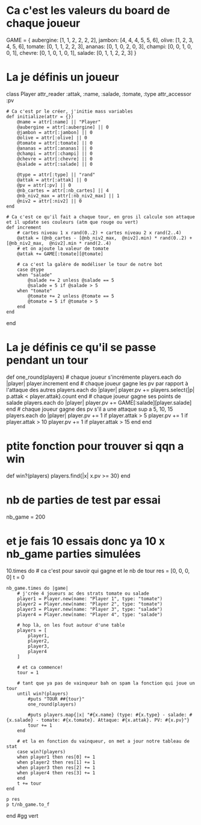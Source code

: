 # Ca c'est les valeurs du board de chaque joueur
GAME = {
    aubergine:  [1, 1, 2, 2, 2, 2],
    jambon:     [4, 4, 4, 5, 5, 6],
    olive:      [1, 2, 3, 4, 5, 6],
    tomate:     [0, 1, 1, 2, 2, 3],
    ananas:     [0, 1, 0, 2, 0, 3],
    champi:     [0, 0, 1, 0, 0, 1],
    chevre:     [0, 1, 0, 1, 0, 1],
    salade:     [0, 1, 1, 2, 2, 3]
}

# La je définis un joueur
class Player
    attr_reader :attak, :name, :salade, :tomate, :type
    attr_accessor :pv

    # Ca c'est pr le créer, j'initie mass variables
    def initialize(attr = {})
        @name = attr[:name] || "Player"
        @aubergine = attr[:aubergine] || 0
        @jambon = attr[:jambon] || 0
        @olive = attr[:olive] || 0
        @tomate = attr[:tomate] || 0
        @ananas = attr[:ananas] || 0
        @champi = attr[:champi] || 0
        @chevre = attr[:chevre] || 0
        @salade = attr[:salade] || 0

        @type = attr[:type] || "rand"
        @attak = attr[:attak] || 0
        @pv = attr[:pv] || 0
        @nb_cartes = attr[:nb_cartes] || 4
        @nb_niv2_max = attr[:nb_niv2_max] || 1
        @niv2 = attr[:niv2] || 0
    end

    # Ca c'est ce qu'il fait a chaque tour, en gros il calcule son attaque et il update ses couleurs (atm que rouge ou vert)
    def increment
        # cartes niveau 1 x rand(0..2) + cartes niveau 2 x rand(2..4)
        @attak = (@nb_cartes - [@nb_niv2_max,  @niv2].min) * rand(0..2) + [@nb_niv2_max,  @niv2].min * rand(2..4)
        # et on ajoute la valeur de tomate
        @attak += GAME[:tomate][@tomate]

        # ca c'est la galère de modéliser le tour de notre bot
        case @type
        when "salade"
            @salade += 2 unless @salade == 5
            @salade = 5 if @salade > 5
        when "tomate"
            @tomate += 2 unless @tomate == 5
            @tomate = 5 if @tomate > 5
        end
    end
end


# La je définis ce qu'il se passe pendant un tour
def one_round(players)
    # chaque joueur s'incrémente
    players.each do |player|
        player.increment
    end
    # chaque joueur gagne les pv par rapport à l'attaque des autres
    players.each do |player|
        player.pv += players.select{|p| p.attak < player.attak}.count
    end
    # chaque joueur gagne ses points de salade
    players.each do |player|
        player.pv += GAME[:salade][player.salade]
    end
    # chaque joueur gagne des pv s'il a une attaque sup a 5, 10, 15
    players.each do |player|
        player.pv += 1 if player.attak > 5
        player.pv += 1 if player.attak > 10
        player.pv += 1 if player.attak > 15
    end
end

# ptite fonction pour trouver si qqn a win
def win?(players)
    players.find{|x| x.pv >= 30}
end

# nb de parties de test par essai
nb_game = 200

# et je fais 10 essais donc ya 10 x nb_game parties simulées
10.times do 
    # ca c'est pour savoir qui gagne et le nb de tour
    res = [0, 0, 0, 0]
    t = 0

    nb_game.times do |game|
        # j'crée 4 joueurs ac des strats tomate ou salade
        player1 = Player.new(name: "Player 1", type: "tomate")
        player2 = Player.new(name: "Player 2", type: "tomate")
        player3 = Player.new(name: "Player 3", type: "salade")
        player4 = Player.new(name: "Player 4", type: "salade")

        # hop là, on les fout autour d'une table
        players = [
            player1,
            player2, 
            player3,
            player4
        ]

        # et ca commence!
        tour = 1

        # tant que ya pas de vainqueur bah on spam la fonction qui joue un tour
        until win?(players)
            #puts "TOUR ##{tour}"
            one_round(players)

            #puts players.map{|x| "#{x.name} (type: #{x.type} - salade: #{x.salade} - tomate: #{x.tomate}. Attaque: #{x.attak}. PV: #{x.pv}"}
            tour += 1
        end

        # et la en fonction du vainqueur, on met a jour notre tableau de stat
        case win?(players)
        when player1 then res[0] += 1
        when player2 then res[1] += 1
        when player3 then res[2] += 1
        when player4 then res[3] += 1
        end
        t += tour
    end

    p res
    p t/nb_game.to_f
end
#gg vert